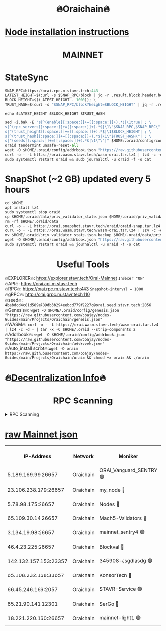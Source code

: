 <h1 align="center"> 🔥Oraichain🔥</h1>

[Node installation instructions](https://github.com/obajay/nodes-Guides/tree/main/Projects/Oraichain)
=
<h1 align="center"> MAINNET</h1>

# StateSync
```python
SNAP_RPC=https://orai.rpc.m.stavr.tech:443
LATEST_HEIGHT=$(curl -s $SNAP_RPC/block | jq -r .result.block.header.height); \
BLOCK_HEIGHT=$((LATEST_HEIGHT - 1000)); \
TRUST_HASH=$(curl -s "$SNAP_RPC/block?height=$BLOCK_HEIGHT" | jq -r .result.block_id.hash)

echo $LATEST_HEIGHT $BLOCK_HEIGHT $TRUST_HASH

sed -i.bak -E "s|^(enable[[:space:]]+=[[:space:]]+).*$|\1true| ; \
s|^(rpc_servers[[:space:]]+=[[:space:]]+).*$|\1\"$SNAP_RPC,$SNAP_RPC\"| ; \
s|^(trust_height[[:space:]]+=[[:space:]]+).*$|\1$BLOCK_HEIGHT| ; \
s|^(trust_hash[[:space:]]+=[[:space:]]+).*$|\1\"$TRUST_HASH\"| ; \
s|^(seeds[[:space:]]+=[[:space:]]+).*$|\1\"\"|" $HOME/.oraid/config/config.toml
oraid tendermint unsafe-reset-all
wget -O $HOME/.oraid/config/addrbook.json "https://raw.githubusercontent.com/obajay/nodes-Guides/main/Projects/Oraichain/addrbook.json"
curl -o - -L https://orai.wasm.stavr.tech/wasm-orai.tar.lz4 | lz4 -c -d - | tar -x -C $HOME/.oraid --strip-components 2
sudo systemctl restart oraid && sudo journalctl -u oraid -f -o cat
```
# SnapShot (~2 GB) updated every 5 hours
```python
cd $HOME
apt install lz4
sudo systemctl stop oraid
cp $HOME/.oraid/data/priv_validator_state.json $HOME/.oraid/priv_validator_state.json.backup
rm -rf $HOME/.oraid/data
curl -o - -L https://orai.snapshot.stavr.tech/oraid/oraid-snap.tar.lz4 | lz4 -c -d - | tar -x -C $HOME/.oraid --strip-components 2
curl -o - -L https://orai.wasm.stavr.tech/wasm-orai.tar.lz4 | lz4 -c -d - | tar -x -C $HOME/.oraid --strip-components 2
mv $HOME/.oraid/priv_validator_state.json.backup $HOME/.oraid/data/priv_validator_state.json
wget -O $HOME/.oraid/config/addrbook.json "https://raw.githubusercontent.com/obajay/nodes-Guides/main/Projects/Oraichain/addrbook.json"
sudo systemctl restart oraid && journalctl -u oraid -f -o cat
```

 <h1 align="center"> Useful Tools</h1>

🔥EXPLORER🔥:     https://explorer.stavr.tech/Orai-Mainnet        `Indexer "ON"` \
🔥API🔥:          https://orai.api.m.stavr.tech \
🔥RPC🔥:          https://orai.rpc.m.stavr.tech:443              `Snapshot-interval = 1000` \
🔥gRPC🔥:         http://orai.grpc.m.stavr.tech:110 \
🔥seed🔥:      `4babdcd4c81d589e789db3b294eebcd779f2227c@orai.seed.stavr.tech:2056` \
🔥Genesis🔥:   `wget -O $HOME/.oraid/config/genesis.json "https://raw.githubusercontent.com/obajay/nodes-Guides/main/Projects/Oraichain/genesis.json"` \
🔥WASM🔥:      `curl -o - -L https://orai.wasm.stavr.tech/wasm-orai.tar.lz4 | lz4 -c -d - | tar -x -C $HOME/.oraid --strip-components 2` \
🔥Addrbook🔥:  `wget -O $HOME/.oraid/config/addrbook.json "https://raw.githubusercontent.com/obajay/nodes-Guides/main/Projects/Oraichain/addrbook.json"` \
🔥Auto_install script🔥:`wget -O oraim https://raw.githubusercontent.com/obajay/nodes-Guides/main/Projects/Oraichain/oraim && chmod +x oraim && ./oraim`

🔥[Decentralization Info](https://github.com/obajay/StateSync-snapshots/tree/main/Projects/Oraichain/Decentralization)🔥
=
<h1 align="center"> RPC Scanning</h1>

<details>
<summary>RPC Scanning</summary>

<h2 align="center"> We scan nodes in real time every 4 hours. And we provide the final result of RPC endpoints.
We cannot influence the operation of these nodes in any way. </h2>


```python
If Voting Power is higher than 0 --> then the Node is a validator of the network and may be subject to attack and be a potential threat to the chain.
```
```python
We marked such validators with a red symbol
```

</details>

[raw Mainnet json](https://rpc-check.oraim.stavr.tech/oraim/rpc-oraim-result.json)
=


<table><tr><th>IP-Address</th><th>Network</th><th>Moniker</th><th>Latest Block Height</th><th>Earliest Block Height</th><th>Catching Up</th><th>Tx Index</th><th>Voting Power</th><th>Scan Time</th></tr><tr><td>5.189.169.99:26657</td><td>Oraichain</td><td>ORAI_Vanguard_SENTRY 🟢</td><td>15728634</td><td>0</td><td>False</td><td>on</td><td>0</td><td>2024-02-11T23:35:17.626982186UTC</td></tr><tr><td>23.106.238.179:26657</td><td>Oraichain</td><td>my_node 🔴</td><td>15728636</td><td>0</td><td>False</td><td>on</td><td>217820</td><td>2024-02-11T23:35:30.384134724UTC</td></tr><tr><td>5.78.98.175:26657</td><td>Oraichain</td><td>Nodes 🔴</td><td>15728638</td><td>0</td><td>False</td><td>off</td><td>164869</td><td>2024-02-11T23:35:38.783894166UTC</td></tr><tr><td>65.109.30.14:26657</td><td>Oraichain</td><td>Mach5-Validators 🔴</td><td>15728641</td><td>0</td><td>False</td><td>off</td><td>212</td><td>2024-02-11T23:35:57.425978374UTC</td></tr><tr><td>3.134.19.98:26657</td><td>Oraichain</td><td>mainnet_sentry4 🟢</td><td>15728637</td><td>1</td><td>False</td><td>on</td><td>0</td><td>2024-02-11T23:35:35.461634406UTC</td></tr><tr><td>46.4.23.225:26657</td><td>Oraichain</td><td>Blockval 🔴</td><td>15728641</td><td>10774049</td><td>False</td><td>off</td><td>281010</td><td>2024-02-11T23:35:59.779610829UTC</td></tr><tr><td>142.132.157.153:23357</td><td>Oraichain</td><td>345908-asgdlasdg 🟢</td><td>15728637</td><td>11956426</td><td>False</td><td>on</td><td>0</td><td>2024-02-11T23:35:34.807606548UTC</td></tr><tr><td>65.108.232.168:33657</td><td>Oraichain</td><td>KonsorTech 🔴</td><td>15728633</td><td>14344801</td><td>False</td><td>off</td><td>50365</td><td>2024-02-11T23:35:13.130629329UTC</td></tr><tr><td>66.45.246.166:2057</td><td>Oraichain</td><td>STAVR-Service 🟢</td><td>15728640</td><td>15529201</td><td>False</td><td>on</td><td>0</td><td>2024-02-11T23:35:54.833334016UTC</td></tr><tr><td>65.21.90.141:12301</td><td>Oraichain</td><td>SerGo 🔴</td><td>15728640</td><td>15628640</td><td>False</td><td>off</td><td>1</td><td>2024-02-11T23:35:50.060250068UTC</td></tr><tr><td>18.221.220.160:26657</td><td>Oraichain</td><td>mainnet-light1 🟢</td><td>15728638</td><td>15643601</td><td>False</td><td>on</td><td>0</td><td>2024-02-11T23:35:43.593168906UTC</td></tr></table>
